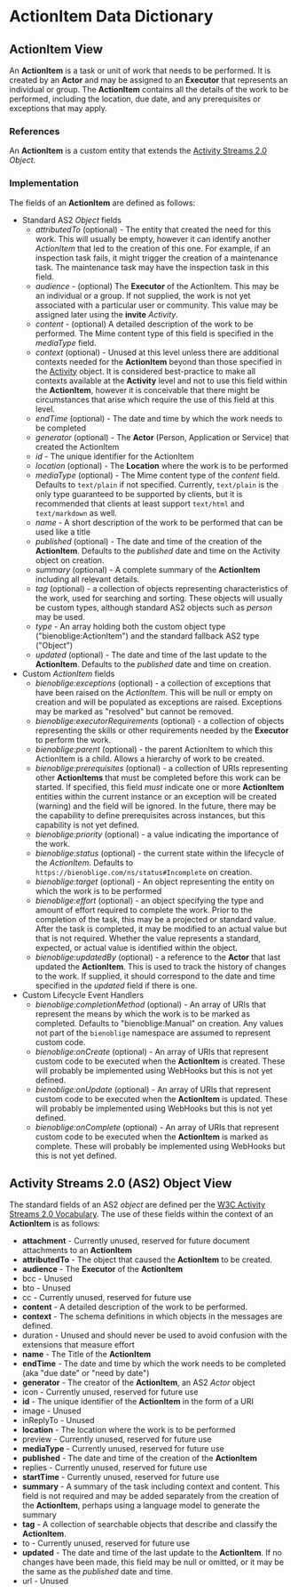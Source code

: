 # ActionItem Data Dictionary

## ActionItem View

An **ActionItem** is a task or unit of work that needs to be performed. It is created by an **Actor** and may be assigned to an **Executor** that represents an individual or group. The **ActionItem** contains all the details of the work to be performed, including the location, due date, and any prerequisites or exceptions that may apply.

### References

An **ActionItem** is a custom entity that extends the [Activity Streams 2.0](https://www.w3.org/TR/activitystreams-core/) *Object*.

### Implementation

The fields of an **ActionItem** are defined as follows:

* Standard AS2 *Object* fields
  * *attributedTo* (optional) - The entity that created the need for this work. This will usually be empty, however it can identify another *ActionItem* that led to the creation of this one. For example, if an inspection task fails, it might trigger the creation of a maintenance task. The maintenance task may have the inspection task in this field.
  * *audience* - (optional) The **Executor** of the ActionItem. This may be an individual or a group. If not supplied, the work is not yet associated with a particular user or community. This value may be assigned later using the **invite** *Activity*.
  * *content* - (optional) A detailed description of the work to be performed. The Mime content type of this field is specified in the *mediaType* field.
  * *context* (optional) - Unused at this level unless there are additional contexts needed for the **ActionItem** beyond than those specified in the [Activity](Activity.md) object. It is considered best-practice to make all contexts available at the **Activity** level and not to use this field within the **ActionItem**, however it is conceivable that there might be circumstances that arise which require the use of this field at this level.
  * *endTime* (optional) - The date and time by which the work needs to be completed
  * *generator* (optional) - The **Actor** (Person, Application or Service) that created the ActionItem
  * *id* - The unique identifier for the ActionItem
  * *location* (optional) - The **Location** where the work is to be performed
  * *mediaType* (optional) - The Mime content type of the *content* field. Defaults to `text/plain` if not specified. Currently, `text/plain` is the only type guaranteed to be supported by clients, but it is recommended that clients at least support `text/html` and `text/markdown` as well.
  * *name* - A short description of the work to be performed that can be used like a title
  * *published* (optional) - The date and time of the creation of the **ActionItem**. Defaults to the *published* date and time on the Activity object on creation.
  * *summary* (optional) - A complete summary of the **ActionItem** including all relevant details.
  * *tag* (optional) - a collection of objects representing characteristics of the work, used for searching and sorting. These objects will usually be custom types, although standard AS2 objects such as *person* may be used.
  * *type* - An array holding both the custom object type ("bienoblige:ActionItem") and the standard fallback AS2 type ("Object")
  * *updated* (optional) - The date and time of the last update to the **ActionItem**. Defaults to the *published* date and time on creation.
* Custom *ActionItem* fields
  * *bienoblige:exceptions* (optional) - a collection of exceptions that have been raised on the *ActionItem*. This will be null or empty on creation and will be populated as exceptions are raised. Exceptions may be marked as "resolved" but cannot be removed.
  * *bienoblige:executorRequirements* (optional) - a collection of objects representing the skills or other requirements needed by the **Executor** to perform the work.
  * *bienoblige:parent* (optional) - the parent ActionItem to which this ActionItem is a child. Allows a hierarchy of work to be created.
  * *bienoblige:prerequisites* (optional) - a collection of URIs representing other **ActionItems** that must be completed before this work can be started. If specified, this field *must* indicate one or more **ActionItem** entities within the current instance or an exception will be created (warning) and the field will be ignored. In the future, there may be the capability to define prerequisites across instances, but this capability is not yet defined.
  * *bienoblige:priority* (optional) - a value indicating the importance of the work.
  * *bienoblige:status* (optional) - the current state within the lifecycle of the *ActionItem*. Defaults to `https://bienoblige.com/ns/status#Incomplete` on creation.
  * *bienoblige:target* (optional) - An object representing the entity on which the work is to be performed
  * *bienoblige:effort* (optional) - an object specifying the type and amount of effort required to complete the work. Prior to the completion of the task, this may be a projected or standard value. After the task is completed, it may be modified to an actual value but that is not required. Whether the value represents a standard, expected, or actual value is identified within the object.
  * *bienoblige:updatedBy* (optional) - a reference to the **Actor** that last updated the **ActionItem**. This is used to track the history of changes to the work. If supplied, it should correspond to the date and time specified in the *updated* field if there is one.
* Custom Lifecycle Event Handlers
  * *bienoblige:completionMethod* (optional) - An array of URIs that represent the means by which the work is to be marked as completed. Defaults to "bienoblige:Manual" on creation. Any values not part of the `bienoblige` namespace are assumed to represent custom code.
  * *bienoblige:onCreate* (optional) - An array of URIs that represent custom code to be executed when the **ActionItem** is created. These will probably be implemented using WebHooks but this is not yet defined.
  * *bienoblige:onUpdate* (optional) - An array of URIs that represent custom code to be executed when the **ActionItem** is updated. These will probably be implemented using WebHooks but this is not yet defined.
  * *bienoblige:onComplete* (optional) - An array of URIs that represent custom code to be executed when the **ActionItem** is marked as complete. These will probably be implemented using WebHooks but this is not yet defined.

## Activity Streams 2.0 (AS2) Object View

The standard fields of an AS2 *object* are defined per the [W3C Activity Streams 2.0 Vocabulary](https://w3c.github.io/activitystreams/vocabulary/). The use of these fields within the context of an **ActionItem** is as follows:

* **attachment** - Currently unused, reserved for future document attachments to an **ActionItem**
* **attributedTo** - The object that caused the **ActionItem** to be created.
* **audience** - The **Executor** of the **ActionItem**
* bcc - Unused
* bto - Unused
* cc - Currently unused, reserved for future use
* **content** - A detailed description of the work to be performed.
* **context** - The schema definitions in which objects in the messages are defined.
* duration - Unused and should never be used to avoid confusion with the extensions that measure effort
* **name** - The Title of the **ActionItem**
* **endTime** - The date and time by which the work needs to be completed (aka "due date" or "need by date")
* **generator** - The creator of the **ActionItem**, an AS2 *Actor* object
* icon - Currently unused, reserved for future use
* **id** - The unique identifier of the **ActionItem** in the form of a URI
* image - Unused
* inReplyTo - Unused
* **location** - The location where the work is to be performed
* preview - Currently unused, reserved for future use
* **mediaType** - Currently unused, reserved for future use
* **published** - The date and time of the creation of the **ActionItem**
* replies - Currently unused, reserved for future use
* **startTime** - Currently unused, reserved for future use
* **summary** - A summary of the task including context and content. This field is not required and may be added separately from the creation of the **ActionItem**, perhaps using a language model to generate the summary
* **tag** - A collection of searchable objects that describe and classify the **ActionItem**.
* to - Currently unused, reserved for future use
* **updated** - The date and time of the last update to the **ActionItem**. If no changes have been made, this field may be null or omitted, or it may be the same as the *published* date and time.
* url - Unused
